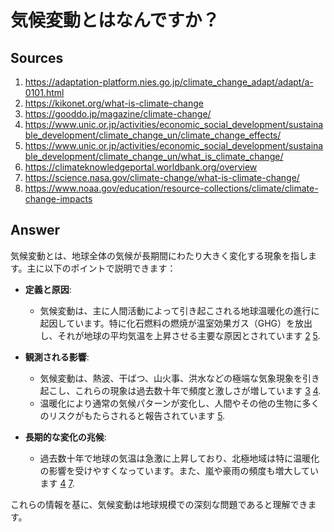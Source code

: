 # 気候変動とはなんですか？

## Sources
1. https://adaptation-platform.nies.go.jp/climate_change_adapt/adapt/a-0101.html
2. https://kikonet.org/what-is-climate-change
3. https://gooddo.jp/magazine/climate-change/
4. https://www.unic.or.jp/activities/economic_social_development/sustainable_development/climate_change_un/climate_change_effects/
5. https://www.unic.or.jp/activities/economic_social_development/sustainable_development/climate_change_un/what_is_climate_change/
6. https://climateknowledgeportal.worldbank.org/overview
7. https://science.nasa.gov/climate-change/what-is-climate-change/
8. https://www.noaa.gov/education/resource-collections/climate/climate-change-impacts

## Answer
気候変動とは、地球全体の気候が長期間にわたり大きく変化する現象を指します。主に以下のポイントで説明できます：

- **定義と原因**:
  - 気候変動は、主に人間活動によって引き起こされる地球温暖化の進行に起因しています。特に化石燃料の燃焼が温室効果ガス（GHG）を放出し、それが地球の平均気温を上昇させる主要な原因とされています [2](https://kikonet.org/what-is-climate-change) [5](https://www.unic.or.jp/activities/economic_social_development/sustainable_development/climate_change_un/what_is_climate_change/).

- **観測される影響**:
  - 気候変動は、熱波、干ばつ、山火事、洪水などの極端な気象現象を引き起こし、これらの現象は過去数十年で頻度と激しさが増しています [3](https://gooddo.jp/magazine/climate-change/) [4](https://www.unic.or.jp/activities/economic_social_development/sustainable_development/climate_change_un/climate_change_effects/).
  - 温暖化により通常の気候パターンが変化し、人間やその他の生物に多くのリスクがもたらされると報告されています [5](https://www.unic.or.jp/activities/economic_social_development/sustainable_development/climate_change_un/climate_change_effects/).

- **長期的な変化の兆候**:
  - 過去数十年で地球の気温は急激に上昇しており、北極地域は特に温暖化の影響を受けやすくなっています。また、嵐や豪雨の頻度も増大しています [4](https://www.unic.or.jp/activities/economic_social_development/sustainable_development/climate_change_un/climate_change_effects/) [7](https://science.nasa.gov/climate-change/what-is-climate-change/).

これらの情報を基に、気候変動は地球規模での深刻な問題であると理解できます。

